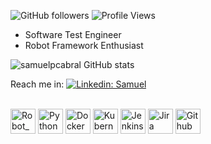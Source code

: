 ![GitHub followers](https://img.shields.io/github/followers/samuelpcabral?label=Followers&style=social)
<img alt = "Profile Views" src="https://komarev.com/ghpvc/?username=samuelpcabral&color=gray">  

-  Software Test Engineer
-  Robot Framework Enthusiast

![samuelpcabral GitHub stats](https://github-readme-stats.vercel.app/api?username=samuelpcabral&show_icons=true&theme=radical&count_private=true&hide_border=true&title_color=0CC303&icon_color=0CC303&theme=gruvbox&include_all_commits=true)

Reach me in: [![Linkedin: Samuel](https://img.shields.io/badge/-Samuel-blue?style=flat-square&logo=Linkedin&logoColor=white&link=https://www.linkedin.com/in/samuel-cabral-5b6840137/)](https://www.linkedin.com/in/samuel-cabral-5b6840137/)

<div style="display: inline_block"><br>
  <img align="center" alt="Robot_Framework" height="40" width="40" src="https://robotframework.org/img/RF.svg">
  <img align="center" alt="Python" height="40" width="40" src="https://img.icons8.com/color/48/000000/python--v2.png">
  <img align="center" alt="Docker" height="40" width="40" src="https://img.icons8.com/fluency/48/000000/docker.png">
  <img align="center" alt="Kubernetes" height="40" width="40" src="https://img.icons8.com/color/48/000000/kubernetes.png">
  <img align="center" alt="Jenkins" height="40" width="40" src="https://img.icons8.com/color/48/000000/jenkins.png">
  <img align="center" alt="Jira" height="40" width="40" src="https://img.icons8.com/color/48/000000/jira.png">
  <img align="center" alt="Github" height="40" width="40" src="https://img.icons8.com/color/48/000000/github--v3.png">
</div>
  
